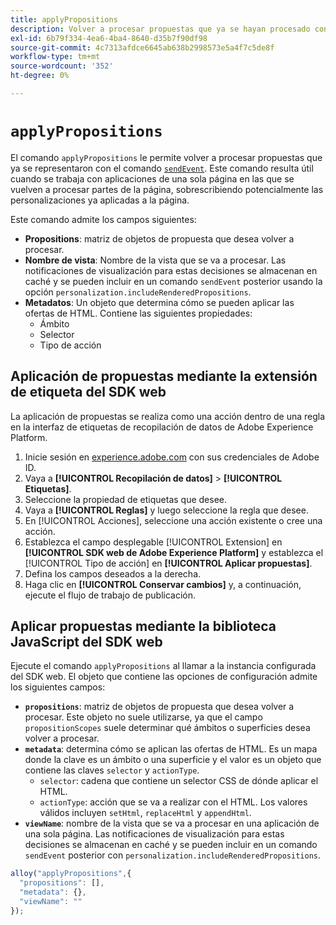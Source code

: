 ```yaml
---
title: applyPropositions
description: Volver a procesar propuestas que ya se hayan procesado con sendEvent.
exl-id: 6b79f334-4ea6-4ba4-8640-d35b7f90df98
source-git-commit: 4c7313afdce6645ab638b2998573e5a4f7c5de8f
workflow-type: tm+mt
source-wordcount: '352'
ht-degree: 0%

---
```


# `applyPropositions`

El comando `applyPropositions` le permite volver a procesar propuestas que ya se representaron con el comando [`sendEvent`](sendevent/overview.md). Este comando resulta útil cuando se trabaja con aplicaciones de una sola página en las que se vuelven a procesar partes de la página, sobrescribiendo potencialmente las personalizaciones ya aplicadas a la página.

Este comando admite los campos siguientes:

* **Propositions**: matriz de objetos de propuesta que desea volver a procesar.
* **Nombre de vista**: Nombre de la vista que se va a procesar. Las notificaciones de visualización para estas decisiones se almacenan en caché y se pueden incluir en un comando `sendEvent` posterior usando la opción `personalization.includeRenderedPropositions`.
* **Metadatos**: Un objeto que determina cómo se pueden aplicar las ofertas de HTML. Contiene las siguientes propiedades:
   * Ámbito
   * Selector
   * Tipo de acción

## Aplicación de propuestas mediante la extensión de etiqueta del SDK web

La aplicación de propuestas se realiza como una acción dentro de una regla en la interfaz de etiquetas de recopilación de datos de Adobe Experience Platform.

1. Inicie sesión en [experience.adobe.com](https://experience.adobe.com) con sus credenciales de Adobe ID.
1. Vaya a **[!UICONTROL Recopilación de datos]** > **[!UICONTROL Etiquetas]**.
1. Seleccione la propiedad de etiquetas que desee.
1. Vaya a **[!UICONTROL Reglas]** y luego seleccione la regla que desee.
1. En [!UICONTROL Acciones], seleccione una acción existente o cree una acción.
1. Establezca el campo desplegable [!UICONTROL Extension] en **[!UICONTROL SDK web de Adobe Experience Platform]** y establezca el [!UICONTROL Tipo de acción] en **[!UICONTROL Aplicar propuestas]**.
1. Defina los campos deseados a la derecha.
1. Haga clic en **[!UICONTROL Conservar cambios]** y, a continuación, ejecute el flujo de trabajo de publicación.

## Aplicar propuestas mediante la biblioteca JavaScript del SDK web

Ejecute el comando `applyPropositions` al llamar a la instancia configurada del SDK web. El objeto que contiene las opciones de configuración admite los siguientes campos:

* **`propositions`**: matriz de objetos de propuesta que desea volver a procesar. Este objeto no suele utilizarse, ya que el campo `propositionScopes` suele determinar qué ámbitos o superficies desea volver a procesar.
* **`metadata`**: determina cómo se aplican las ofertas de HTML. Es un mapa donde la clave es un ámbito o una superficie y el valor es un objeto que contiene las claves `selector` y `actionType`.
   * `selector`: cadena que contiene un selector CSS de dónde aplicar el HTML.
   * `actionType`: acción que se va a realizar con el HTML. Los valores válidos incluyen `setHtml`, `replaceHtml` y `appendHtml`.
* **`viewName`**: nombre de la vista que se va a procesar en una aplicación de una sola página. Las notificaciones de visualización para estas decisiones se almacenan en caché y se pueden incluir en un comando `sendEvent` posterior con `personalization.includeRenderedPropositions`.

```js
alloy("applyPropositions",{
  "propositions": [],
  "metadata": {},
  "viewName": ""
});
```
